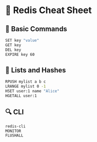 # 💾 Redis Cheat Sheet

## 🔧 Basic Commands
```bash
SET key "value"
GET key
DEL key
EXPIRE key 60
```

## 🔢 Lists and Hashes
```bash
RPUSH mylist a b c
LRANGE mylist 0 -1
HSET user:1 name "Alice"
HGETALL user:1
```

## 🔍 CLI
```bash
redis-cli
MONITOR
FLUSHALL
```